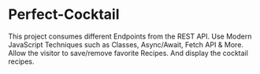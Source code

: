 # Perfect-Cocktail
This project consumes different Endpoints from the REST API. Use Modern JavaScript Techniques such as Classes, Async/Await, Fetch API & More. Allow the visitor to save/remove favorite Recipes. And display the cocktail recipes.
